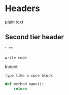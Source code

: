 # Headers

plain text

## Second tier header

''
""

`write code`

Indent

    type like a code block

``` python
def method_name():
    return 
```

